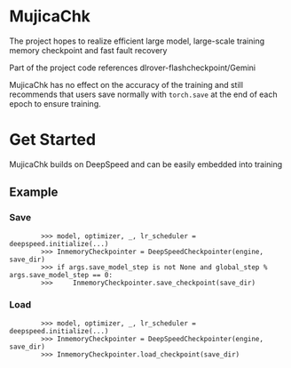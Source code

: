 # MujicaChk
The project hopes to realize efficient large model, large-scale training memory checkpoint and fast fault recovery

Part of the project code references dlrover-flashcheckpoint/Gemini

MujicaChk has no effect on the accuracy of the training and still recommends that users save normally with `torch.save` at the end of each epoch to ensure training.

# Get Started

MujicaChk builds on DeepSpeed and can be easily embedded into training

## Example

### Save

```
        >>> model, optimizer, _, lr_scheduler = deepspeed.initialize(...)
        >>> InmemoryCheckpointer = DeepSpeedCheckpointer(engine, save_dir) 
        >>> if args.save_model_step is not None and global_step % args.save_model_step == 0:
        >>>     InmemoryCheckpointer.save_checkpoint(save_dir)
```

### Load

```
        >>> model, optimizer, _, lr_scheduler = deepspeed.initialize(...)
        >>> InmemoryCheckpointer = DeepSpeedCheckpointer(engine, save_dir)
        >>> InmemoryCheckpointer.load_checkpoint(save_dir)
```
